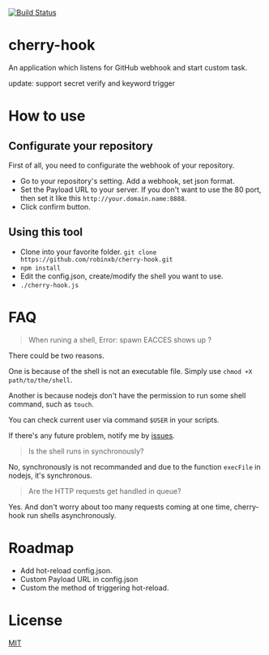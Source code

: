 [![Build
Status](https://travis-ci.org/robinxb/cherry-hook.svg?branch=master)](https://travis-ci.org/robinxb/cherry-hook)

cherry-hook
===========

An application which listens for GitHub webhook and start custom task.

update: support secret verify and keyword trigger


How to use
===========



Configurate your repository
-----------

First of all, you need to configurate the webhook of your repository.

+ Go to your repository's setting. Add a webhook, set json format.
+ Set the Payload URL to your server. If you don't want to use the 80 port, then set it like this `http://your.domain.name:8888`.
+ Click confirm button. 

Using this tool
-----------

+ Clone into your favorite folder. `git clone https://github.com/robinxb/cherry-hook.git`
+ `npm install`
+ Edit the config.json, create/modify the shell you want to use.
+ `./cherry-hook.js`

FAQ
===========

> When runing a shell, Error: spawn EACCES shows up ?

There could be two reasons.

One is because of the shell is not an executable file. Simply use `chmod +X path/to/the/shell`.

Another is because nodejs don't have the permission to run some shell command, such as `touch`.

You can check current user via command `$USER` in your scripts.

If there's any future problem, notify me by [issues](https://github.com/robinxb/cherry-hook/issues).

> Is the shell runs in synchronously?

No, synchronously is not recommanded and due to the function `execFile` in nodejs, it's synchronous.

> Are the HTTP requests get handled in queue?

Yes. And don't worry about too many requests coming at one time, cherry-hook run shells asynchronously.

Roadmap
===========

+ Add hot-reload config.json.
+ Custom Payload URL in config.json
+ Custom the method of triggering hot-reload.

License
===========

[MIT](https://github.com/robinxb/cherry-hook/blob/master/LICENSE)

